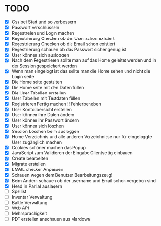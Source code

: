# TODO

- [X] Css bei Start und so verbessern
- [X] Passwort verschlüsseln
- [X] Regestreien und Login machen
- [X] Regestrierung Checken ob der User schon existiert 
- [X] Regestrierung Checken ob die Email schon existiert
- [X] Regestrierung schauen ob das Passwort sicher genug ist
- [X] User können sich ausloggen
- [X] Nach dem Regestrieren sollte man auf das Home geleitet werden und in der Session gespeichert werden 
- [X] Wenn man eingelogt ist das sollte man die Home sehen und nicht die Login seite
- [X] Die Home seite gestalten
- [X] Die Home seite mit den Daten füllen
- [X] Die User Tabellen erstellen 
- [X] User Tabellen mit Testdaten füllen
- [X] Registrieren Fertig machen !! Fehlerbeheben
- [X] User Kontoübersicht erstellen
- [X] User können ihre Daten ändern
- [X] User können ihr Passwort ändern
- [X] User können sich löschen
- [X] Session Löschen beim ausloggen
- [X] Home Verzeichnis und alle anderen Verzeichnisse nur für eingeloggte User zugänglich machen
- [X] Cookies schöner machen das Popup
- [X] JavaScript zum Validieren der Eingabe Clientseitig einbauen
- [X] Create bearbeiten 
- [X] Migrate erstellen
- [X] EMAIL checker Anpassen
- [X] Schauen wegen dem Benutzer Bearbeitungszeug!
- [X] Beim Ändern schauen ob der username und Email schon vergeben sind
- [X] Head in Partial auslagern
- [ ] Spellist 
- [ ] Inventar Verwaltung 
- [ ] Battle Verwaltung
- [ ] Web API 
- [ ] Mehrsprachigkeit 
- [ ] PDF erstellen anschauen aus Mardown